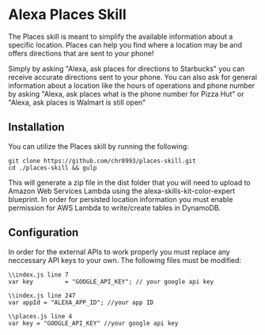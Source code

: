 # Alexa Places Skill
The Places skill is meant to simplify the available information about a specific location. Places can help you find where a location may be and offers directions that are sent to your phone!

Simply by asking "Alexa, ask places for directions to Starbucks" you can receive accurate directions sent to your phone. You can also ask for general information about a location like the hours of operations and phone number by asking "Alexa, ask places what is the phone number for Pizza Hut" or "Alexa, ask places is Walmart is still open"

## Installation
You can utilize the Places skill by running the following:

`git clone https://github.com/chr8993/places-skill.git` \
`cd ./places-skill && gulp`

This will generate a zip file in the dist folder that you will need to upload to Amazon Web Services Lambda using the alexa-skills-kit-color-expert blueprint. In order for persisted location information you must enable permission for AWS Lambda to write/create tables in DynamoDB.

## Configuration
In order for the external APIs to work properly you must replace any neccessary API keys to your own. The following files must be modified:

`\\index.js line 7` \
`var key         = "GOOGLE_API_KEY"; // your google api key`

`\\index.js line 247`\
`var appId = "ALEXA_APP_ID"; //your app ID`

`\\places.js line 4`\
`var key = "GOOGLE_API_KEY" //your google api key`
